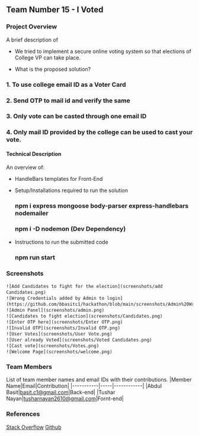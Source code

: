 ## Team Number 15 - I Voted



### Project Overview

A brief description of 
* We tried to implement a secure online voting system so that elections of College VP can take place.

* What is the proposed solution?

### 1. To use college email ID as a Voter Card
### 2. Send OTP to mail id and verify the same 
### 3. Only vote can be casted through one email ID
### 4. Only mail ID provided by the college can be used to cast your vote. 

#### Technical Description

An overview of:
* HandleBars templates for Front-End

* Setup/Installations required to run the solution
    ### npm i express mongoose body-parser express-handlebars nodemailer
    ### npm i -D nodemon (Dev Dependency)

* Instructions to run the submitted code
    ### npm run start
### Screenshots
    ![Add Candidates to fight for the election](screenshots/add Candidates.png)
    ![Wrong Credentials added by Admin to login](https://github.com/bbasitc1/hackathon/blob/main/screenshots/Admin%20Wrong.png)
    ![Admin Panel](screenshots/admin.png)
    ![Candidates to fight election](screenshots/Candidates.png)
    ![Enter OTP here](screenshots/Enter OTP.png)
    ![Invalid OTP](screenshots/Invalid OTP.png)
    ![User Votes](screenshots/User Vote.png)
    ![User already Voted](screenshots/Voted Candidates.png)
    ![Cast vote](screenshots/Votes.png)
    ![Welcome Page](screenshots/welcome.png)

### Team Members
List of team member names and email IDs with their contributions.
|Member Name|Email|Contribution|
|-----------|-----|------------|
|Abdul Basit|basit.c1@gmail.com|Back-end|
|Tushar Nayan|tusharnayan2610@gmail.com|Fornt-end|

### References
[Stack Overflow](https://www.stackoverflow.com)
[Github](https://www.github.com)

